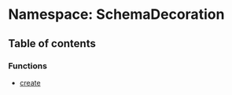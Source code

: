 # Namespace: SchemaDecoration

## Table of contents

### Functions

* [create](/en/auto-docs/free-layout-editor/functions/SchemaDecoration.create.md)
